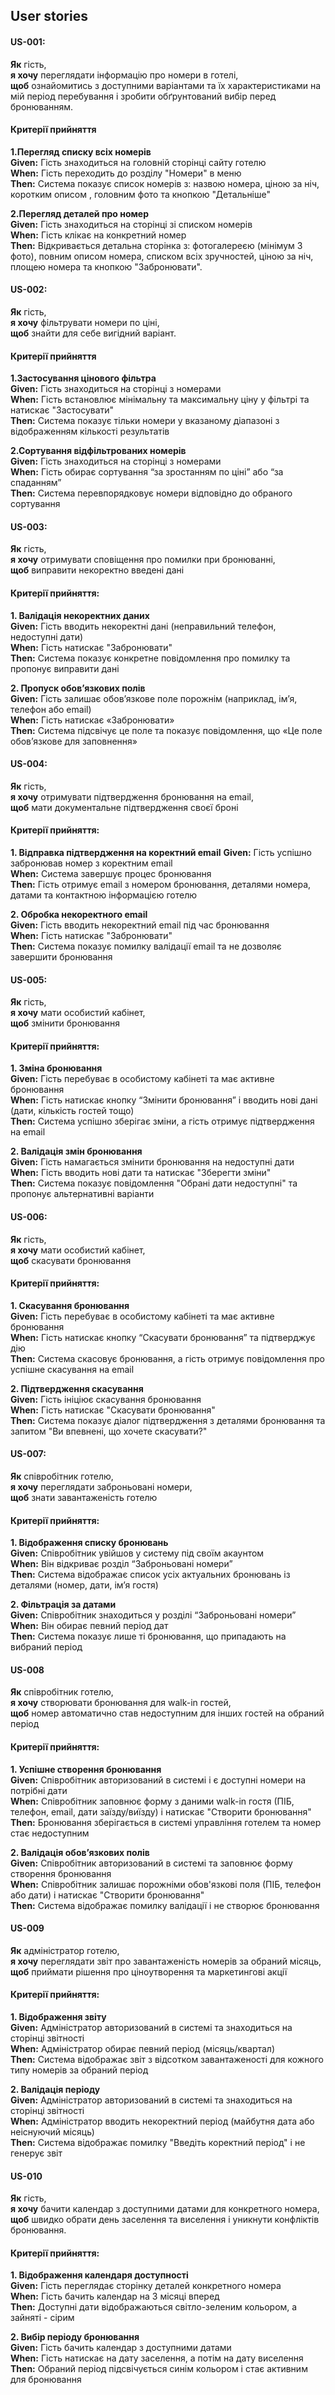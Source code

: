 ## User stories

#### US-001:  
**Як** гість,  
**я хочу** переглядати інформацію про номери в готелі,  
**щоб**  ознайомитись з доступними варіантами та їх характеристиками на мій період перебування і зробити обґрунтований вибір перед бронюванням.  

#### Критерії прийняття   
**1.Перегляд списку всіх номерів**     
**Given:** Гість знаходиться на головній сторінці сайту готелю   
**When:** Гість переходить до розділу "Номери" в меню     
**Then:** Система показує список номерів з: назвою номера, ціною за ніч, коротким описом , головним фото та кнопкою "Детальніше"  

**2.Перегляд деталей про номер**  
**Given:** Гість знаходиться на сторінці зі списком номерів  
**When:** Гість клікає на конкретний номер  
**Then:** Відкривається детальна сторінка з: фотогалереєю (мінімум 3 фото), повним описом номера, списком всіх зручностей, ціною за ніч, площею номера та кнопкою "Забронювати".  



#### US-002:   
**Як** гість,  
**я хочу** фільтрувати номери по ціні,   
**щоб** знайти для себе вигідний варіант. 

#### Критерії прийняття   
**1.Застосування цінового фільтра**  
**Given:** Гість знаходиться на сторінці з номерами    
**When:** Гість встановлює мінімальну та максимальну ціну у фільтрі та натискає "Застосувати"   
**Then:** Система показує тільки номери у вказаному діапазоні з відображенням кількості результатів   

**2.Сортування відфільтрованих номерів**  
**Given:** Гість знаходиться на сторінці з номерами   
**When:** Гість обирає сортування “за зростанням по ціні” або “за спаданням”     
**Then:** Система перевпорядковує номери відповідно до обраного сортування   



#### US-003: 
**Як** гість,  
**я хочу** отримувати сповіщення про помилки при бронюванні,  
**щоб** виправити некоректно введені дані

#### Критерії прийняття:
**1. Валідація некоректних даних**  
**Given:** Гість вводить некоректні дані (неправильний телефон, недоступні дати)  
**When:** Гість натискає "Забронювати"  
**Then:** Система показує конкретне повідомлення про помилку та пропонує виправити дані  

**2. Пропуск обов’язкових полів**  
**Given:** Гість залишає обов’язкове поле порожнім (наприклад, ім’я, телефон або email)  
**When:** Гість натискає «Забронювати»  
**Then:** Система підсвічує це поле та показує повідомлення, що «Це поле обов’язкове для заповнення»



#### US-004:
**Як** гість,  
**я хочу** отримувати підтвердження бронювання на email,  
**щоб** мати документальне підтвердження своєї броні

#### Критерії прийняття:  
**1. Відправка підтвердження на коректний email**
**Given:** Гість успішно забронював номер з коректним email  
**When:** Система завершує процес бронювання  
**Then:** Гість отримує email з номером бронювання, деталями номера, датами та контактною інформацією готелю

**2. Обробка некоректного email**  
**Given:** Гість вводить некоректний email під час бронювання  
**When:** Гість натискає "Забронювати"  
**Then:** Система показує помилку валідації email та не дозволяє завершити бронювання




#### US-005:
**Як**  гість,<br>
**я хочу** мати особистий кабінет,<br> 
**щоб** змінити бронювання<br>

#### Критерії прийняття:<br>
**1. Зміна бронювання**<br>
**Given:** Гість перебуває в особистому кабінеті та має активне бронювання<br>
**When:** Гість натискає кнопку “Змінити бронювання” і вводить нові дані (дати, кількість гостей тощо)<br>
**Then:** Система успішно зберігає зміни, а гість отримує підтвердження на email<br>

**2. Валідація змін бронювання**<br>
**Given:** Гість намагається змінити бронювання на недоступні дати<br>
**When:** Гість вводить нові дати та натискає "Зберегти зміни"<br>
**Then:** Система показує повідомлення "Обрані дати недоступні" та пропонує альтернативні варіанти



#### US-006:
**Як**  гість,<br>
**я хочу** мати особистий кабінет, <br>
**щоб** скасувати бронювання<br>

#### Критерії прийняття:<br>
**1. Скасування бронювання**<br>
**Given:** Гість перебуває в особистому кабінеті та має активне бронювання<br>
**When:** Гість натискає кнопку “Скасувати бронювання” та підтверджує дію<br>
**Then:** Система скасовує бронювання, а гість отримує повідомлення про успішне скасування на email<br>

**2. Підтвердження скасування**<br>
**Given:** Гість ініціює скасування бронювання<br>
**When:** Гість натискає "Скасувати бронювання"<br>
**Then:** Система показує діалог підтвердження з деталями бронювання та запитом "Ви впевнені, що хочете скасувати?"



#### US-007:
**Як**  співробітник готелю, <br>
**я хочу** переглядати заброньовані номери, <br>
**щоб** знати завантаженість готелю<br>

#### Критерії прийняття:<br>

**1. Відображення списку бронювань**<br>
**Given:** Співробітник увійшов у систему під своїм акаунтом<br>
**When:** Він відкриває розділ “Заброньовані номери”<br>
**Then:** Система відображає список усіх актуальних бронювань із деталями (номер, дати, ім’я гостя)<br>

**2. Фільтрація за датами**<br>
**Given:** Співробітник знаходиться у розділі “Заброньовані номери”<br>
**When:** Він обирає певний період дат<br>
**Then:** Система показує лише ті бронювання, що припадають на вибраний період

#### US-008 
**Як** співробітник готелю, <br>
**я хочу**  створювати бронювання для walk-in гостей, <br>
**щоб** номер автоматично став недоступним для інших гостей на обраний період <br>

#### Критерії прийняття:

**1. Успішне створення бронювання** <br>
**Given:** Співробітник авторизований в системі і є доступні номери на потрібні дати <br>
**When:** Співробітник заповнює форму з даними walk-in гостя (ПІБ, телефон, email, дати заїзду/виїзду) і натискає "Створити бронювання"	<br>
**Then:** Бронювання зберігається в системі управління готелем та номер стає недоступним

**2. Валідація обов’язкових полів** <br>
**Given:** Співробітник авторизований в системі та заповнює форму створення бронювання <br>
**When:** Співробітник залишає порожніми обов'язкові поля (ПІБ, телефон або дати) і натискає "Створити бронювання" <br>
**Then:** Система відображає помилку валідації і не створює бронювання

#### US-009 
**Як** адміністратор готелю, <br>
**я хочу** переглядати звіт про завантаженість номерів за обраний місяць, <br>
**щоб** приймати рішення про ціноутворення та маркетингові акції

#### Критерії прийняття:

**1. Відображення звіту** <br>
**Given:** Адміністратор авторизований в системі та знаходиться на сторінці звітності <br>
**When:** Адміністратор обирає певний період (місяць/квартал) <br>
**Then:** Система відображає звіт з відсотком завантаженості для кожного типу номерів за обраний період

**2. Валідація періоду** <br>
**Given:** Адміністратор авторизований в системі та знаходиться на сторінці звітності <br>
**When:** Адміністратор вводить некоректний період (майбутня дата або неіснуючий місяць) <br>
**Then:** Система відображає помилку "Введіть коректний період" і не генерує звіт

#### US-010 
**Як** гість, <br>
**я хочу** бачити календар з доступними датами для конкретного номера, <br>
**щоб** швидко обрати день заселення та виселення і уникнути
конфліктів бронювання. 

#### Критерії прийняття:
**1. Відображення календаря доступності** <br>
**Given:** Гість переглядає сторінку деталей конкретного номера <br>
**When:** Гість бачить календар на 3 місяці вперед <br>
**Then:** Доступні дати відображаються світло-зеленим кольором, а зайняті - сірим

**2. Вибір періоду бронювання** <br>
**Given:** Гість бачить календар з доступними датами <br>
**When:** Гість натискає на дату заселення, а потім на дату виселення <br>
**Then:** Обраний період підсвічується синім кольором і стає активним для бронювання